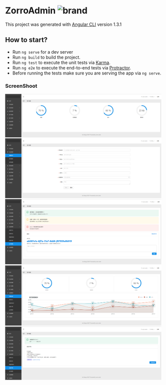 # ZorroAdmin  ![brand](https://www.travis-ci.org/owen-carter/ng-zorro-admin.svg?branch=master)

This project was generated with [Angular CLI](https://github.com/angular/angular-cli) version 1.3.1

## How to start?

- Run `ng serve` for a dev server
- Run `ng build` to build the project.
- Run `ng test` to execute the unit tests via [Karma](https://karma-runner.github.io).
- Run `ng e2e` to execute the end-to-end tests via [Protractor](http://www.protractortest.org/).
- Before running the tests make sure you are serving the app via `ng serve`.

### ScreenShoot
![brand](./images/dashboard.png)
![brand](./images/create.png)
![brand](./images/license.png)
![brand](./images/status.png)
![brand](./images/update.png)



